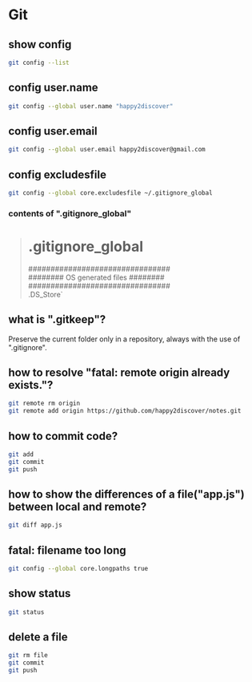 # Git

## show config
```sh
git config --list
```

## config user.name
```sh
git config --global user.name "happy2discover"
```

## config user.email
```sh
git config --global user.email happy2discover@gmail.com
```

## config excludesfile
```sh
git config --global core.excludesfile ~/.gitignore_global
```
### contents of ".gitignore_global"

>  # .gitignore_global  
>  ################################  
>  ######## OS generated files ########  
>  ################################  
>  .DS_Store`  

## what is ".gitkeep"?
Preserve the current folder only in a repository, always with the use of ".gitignore".

## how to resolve "fatal: remote origin already exists."?
```sh
git remote rm origin
git remote add origin https://github.com/happy2discover/notes.git
```

## how to commit code?
```sh
git add
git commit
git push
```

## how to show the differences of a file("app.js") between local and remote?
```sh
git diff app.js
```

## fatal: filename too long
```sh
git config --global core.longpaths true
```

## show status
```sh
git status
```

## delete a file
```sh
git rm file
git commit
git push
```
